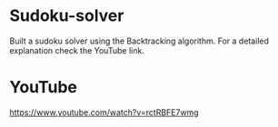 # Sudoku-solver

Built a sudoku solver using the Backtracking algorithm. For a detailed explanation check the YouTube link.

# YouTube

https://www.youtube.com/watch?v=rctRBFE7wmg
